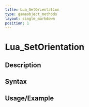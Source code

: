 ```yaml
---
title: Lua_SetOrientation
type: gameobject_methods
layout: single_markdown
position: 1
---
```


# Lua_SetOrientation

## Description

## Syntax

## Usage/Example


